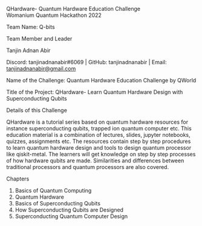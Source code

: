 QHardware- Quantum Hardware Education Challenge  
Womanium Quantum Hackathon 2022  

Team Name: Q-bits  

Team Member and Leader  

Tanjin Adnan Abir  

Discord: tanjinadnanabir#6069 | GitHub: tanjinadnanabir | Email: tanjinadnanabir@gmail.com  

Name of the Challenge: Quantum Hardware Education Challenge by QWorld  

Title of the Project: QHardware- Learn Quantum Hardware Design with Superconducting Qubits  

Details of this Challenge  

QHardware is a tutorial series based on quantum hardware resources for instance superconducting qubits, trapped ion quantum computer etc. This education material is a combination of lectures, slides, jupyter notebooks, quizzes, assignments etc. The resources contain step by step procedures to learn quantum hardware design and tools to design quantum processor like qiskit-metal. The learners will get knowledge on step by step processes of how hardware qubits are made. Similarities and differences between traditional processors and quantum processors are also covered.  

Chapters  

1. Basics of Quantum Computing  
2. Quantum Hardware  
3. Basics of Superconducting Qubits  
4. How Superconducting Qubits are Designed  
5. Superconducting Quantum Computer Design  
